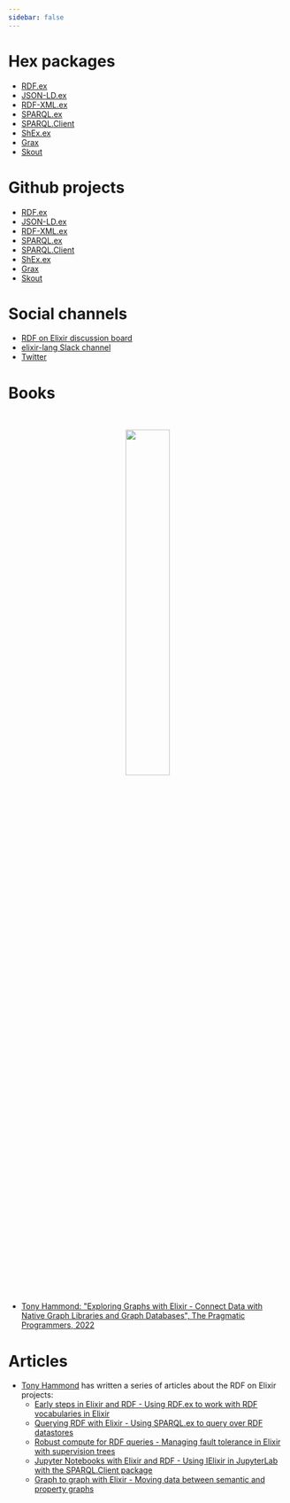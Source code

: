 ```yaml
---
sidebar: false
---
```


# Hex packages

- [RDF.ex](https://hex.pm/packages/rdf)
- [JSON-LD.ex](https://hex.pm/packages/json_ld)
- [RDF-XML.ex](https://hex.pm/packages/rdf_xml)
- [SPARQL.ex](https://hex.pm/packages/sparql)
- [SPARQL.Client](https://hex.pm/packages/sparql_client)
- [ShEx.ex](https://hex.pm/packages/shex)
- [Grax](https://hex.pm/packages/grax)
- [Skout](https://hex.pm/packages/skout)


# Github projects

- [RDF.ex](https://github.com/rdf-elixir/rdf-ex)
- [JSON-LD.ex](https://github.com/rdf-elixir/jsonld-ex)
- [RDF-XML.ex](https://github.com/rdf-elixir/rdf-xml-ex)
- [SPARQL.ex](https://github.com/rdf-elixir/sparql-ex)
- [SPARQL.Client](https://github.com/rdf-elixir/sparql_client)
- [ShEx.ex](https://github.com/rdf-elixir/shex-ex)
- [Grax](https://github.com/rdf-elixir/grax)
- [Skout](https://github.com/marcelotto/skout)


# Social channels

- [RDF on Elixir discussion board](https://github.com/rdf-elixir/rdf-ex/discussions)
- [elixir-lang Slack channel](https://elixir-lang.slack.com/messages/CHER4LCNM)
- [Twitter](https://twitter.com/MarcelOttoDE)


# Books

<br>

<p style="text-align:center;">
<img src="https://pragprog.com/titles/thgraphs/exploring-graphs-with-elixir/thgraphs-500.jpg"  width="40%" height="40%">
</p>

- [Tony Hammond: "Exploring Graphs with Elixir - Connect Data with Native Graph Libraries and Graph Databases", The Pragmatic Programmers, 2022](https://pragprog.com/titles/thgraphs/exploring-graphs-with-elixir/)


# Articles

- [Tony Hammond](https://medium.com/@tonyhammond) has written a series of articles about the RDF on Elixir projects:
    - [Early steps in Elixir and RDF - Using RDF.ex to work with RDF vocabularies in Elixir](https://medium.com/@tonyhammond/early-steps-in-elixir-and-rdf-5078a4ebfe0f)
    - [Querying RDF with Elixir - Using SPARQL.ex to query over RDF datastores](https://medium.com/@tonyhammond/querying-rdf-with-elixir-2378b39d65cc)
    - [Robust compute for RDF queries - Managing fault tolerance in Elixir with supervision trees](https://medium.com/@tonyhammond/robust-compute-for-rdf-queries-eb2ad665ef12)
    - [Jupyter Notebooks with Elixir and RDF - Using IElixir in JupyterLab with the SPARQL.Client package](https://medium.com/@tonyhammond/jupyter-notebooks-with-elixir-and-rdf-598689c2dad3)
    - [Graph to graph with Elixir - Moving data between semantic and property graphs](https://medium.com/@tonyhammond/graph-to-graph-with-elixir-9cd7fd6f2128)

